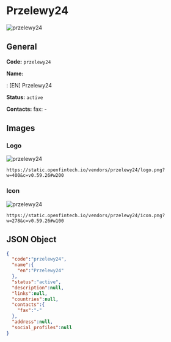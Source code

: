 
# Przelewy24 
![przelewy24](https://static.openfintech.io/vendors/przelewy24/logo.png?w=400&c=v0.59.26#w200)  

## General 
 
**Code:** `przelewy24` 
 
**Name:** 
 
:	[EN] Przelewy24 
 
**Status:** `active` 
 
**Contacts:** 
fax: -
## Images 

### Logo 
 
![przelewy24](https://static.openfintech.io/vendors/przelewy24/logo.png?w=400&c=v0.59.26#w200)  

```
https://static.openfintech.io/vendors/przelewy24/logo.png?w=400&c=v0.59.26#w200
```  

### Icon 
 
![przelewy24](https://static.openfintech.io/vendors/przelewy24/icon.png?w=278&c=v0.59.26#w100)  

```
https://static.openfintech.io/vendors/przelewy24/icon.png?w=278&c=v0.59.26#w100
```  

## JSON Object 

```json
{
  "code":"przelewy24",
  "name":{
    "en":"Przelewy24"
  },
  "status":"active",
  "description":null,
  "links":null,
  "countries":null,
  "contacts":{
    "fax":"-"
  },
  "address":null,
  "social_profiles":null
}
```  

